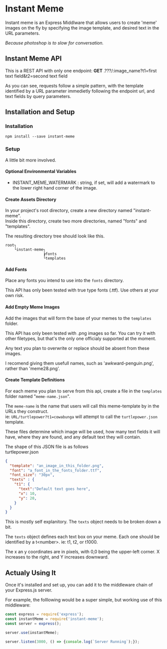 # Instant Meme

Instant meme is an Express Middlware that allows users to create 'meme' images on the fly by 
specifying the image template, and desired text in the URL parameters.

*Because photoshop is to slow for conversation.*

## Instant Meme API
This is a REST API with only one endpoint: 
**GET** <URL>.???/:image_name?t1=first text field&t2=second text field

As you can see, requests follow a simple pattern, with the template identified by a 
URL parameter immedietly following the endpoint url, and text fields by query parameters.

## Installation and Setup

### Installation
`npm install --save instant-meme`

### Setup
A little bit more involved.

#### Optional Environmental Variables

- INSTANT_MEME_WATERMARK : string, if set, will add a watermark to the lower right hand corner of the image.

#### Create Assets Directory

In your project's root directory, create a new directory named "instant-meme".  
Inside this directory, create two more directories, named "fonts" and "templates".

The resulting directory tree should look like this.

```
root┐
    └instant-meme┐
                 ┢fonts
                 └templates
```
#### Add Fonts

Place any fonts you intend to use into the `fonts` directory.

This API has only been tested with true type fonts (.ttf). Use others at your own risk.

#### Add Empty Meme Images

Add the images that will form the base of your memes to the `templates` folder.

This API has only been tested with .png images so far. You can try it with other filetypes, but that's the only one officialy supported at the moment.

Any text you plan to overwrite or replace should be absent from these images.

I recomend giving them usefull names, such as 'awkward-penguin.png', rather than 'meme28.png'.

#### Create Template Definitions

For each meme you plan to serve from this api, create a file in the `templates` folder
named "`meme-name.json`".

The `meme-name` is the name that users will call this meme-template by in the URLs they construct.  
ie: `URL/turtlepower?t1=cowabunga` will attempt to call the `turtlepower.json` template.

These files determine which image will be used, how many text fields it will have, where they are found, and any default text they will contain.

The shape of this JSON file is as follows  
turtlepower.json
``` JSON
{
  "template": "an_image_in_this_folder.png",
  "font": "a_font_in_the_fonts_folder.ttf",
  "font_size": "30px",
  "texts" : {
    "t1": {
      "text":"Default text goes here",
      "x": 10,
      "y": 20,
    }
  }
}
```

This is mostly self explanitory. The `texts` object needs to be broken down a bit.

The `texts` object defines each text box on your meme. Each one should be identified by a t\<number\>. ie: t1, t2, or t1000.

The x an y coordinates are in pixels, with 0,0 being the upper-left corner. X increases to the right, and Y increases downward.

## Actualy Using It

Once it's installed and set up, you can add it to the middleware chain of your Express.js server. 

For example, the folllowing would be a super simple, but working use of this middleware:

``` javascript
const express = require('express');
const instantMeme = require('instant-meme');
const server = express();

server.use(instantMeme);

server.listen(3000, () => {console.log(`Server Running`);});
```
